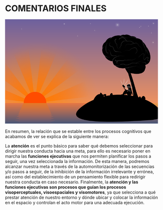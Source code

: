 # COMENTARIOS FINALES


![isla y puesta de sol. Imagen tomada de Pixabay](img/sunset-485016__480.png)

En resumen, la relación que se estable entre los procesos cognitivos que acabamos de ver se explica de la siguiente manera:

La **atención** es el punto básico para saber qué debemos seleccionar para dirigir nuestra conducta hacia una meta, para ello es necesario poner en marcha las **funciones ejecutivas** que nos permiten planificar los pasos a seguir, una vez seleccionada la información. De esta manera, podremos alcanzar nuestra meta a través de la automonitorización de las secuencias y/o pasos a seguir, de la inhibición de la información irrelevante y errónea, así como del establecimiento de un pensamiento flexible para redirigir nuestra conducta en caso necesario. Finalmente, la **atención y las funciones ejecutivas son procesos que guían los procesos visoperceptuales, visoespaciales y visomotores**, ya que selecciona a qué prestar atención de nuestro entorno y dónde ubicar y colocar la información en el espacio y controlan el acto motor para una adecuada ejecución.